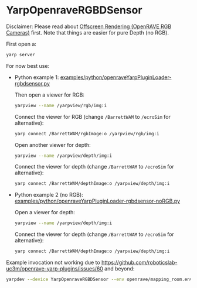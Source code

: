 # YarpOpenraveRGBDSensor

Disclaimer: Please read about [Offscreen Rendering (OpenRAVE RGB Cameras)](http://robots.uc3m.es/gitbook-installation-guides/install-openrave.html#offscreen-rendering-openrave-rgb-cameras) first. Note that things are easier for pure Depth (no RGB).

First open a:
```bash
yarp server
```

For now best use:
- Python example 1: [examples/python/openraveYarpPluginLoader-rgbdsensor.py](../../../examples/python/openraveYarpPluginLoader-rgbdsensor.py)
   
   Then open a viewer for RGB:
   ```bash
   yarpview --name /yarpview/rgb/img:i
   ```
   Connect the viewer for RGB (change `/BarrettWAM` to `/ecroSim` for alternative):
   ```bash
   yarp connect /BarrettWAM/rgbImage:o /yarpview/rgb/img:i
   ```
   Open another viewer for depth:
   ```bash
   yarpview --name /yarpview/depth/img:i
   ```
   Connect the viewer for depth (change `/BarrettWAM` to `/ecroSim` for alternative):
   ```bash
   yarp connect /BarrettWAM/depthImage:o /yarpview/depth/img:i
   ```

- Python example 2 (no RGB): [examples/python/openraveYarpPluginLoader-rgbdsensor-noRGB.py](../../../examples/python/openraveYarpPluginLoader-rgbdsensor-noRGB.py)

   Open a viewer for depth:
   ```bash
   yarpview --name /yarpview/depth/img:i
   ```
   Connect the viewer for depth (change `/BarrettWAM` to `/ecroSim` for alternative):
   ```bash
   yarp connect /BarrettWAM/depthImage:o /yarpview/depth/img:i
   ```

Example invocation not working due to https://github.com/roboticslab-uc3m/openrave-yarp-plugins/issues/60 and beyond:
```bash
yarpdev --device YarpOpenraveRGBDSensor --env openrave/mapping_room.env.xml --robotIndex 0 --depthSensorIndex 0 --rgbSensorIndex 1 --view --name /robot
```
